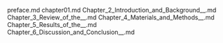 preface.md
chapter01.md
Chapter_2_Introduction_and_Background__.md
Chapter_3_Review_of_the__.md
Chapter_4_Materials_and_Methods__.md
Chapter_5_Results_of_the__.md
Chapter_6_Discussion_and_Conclusion__.md